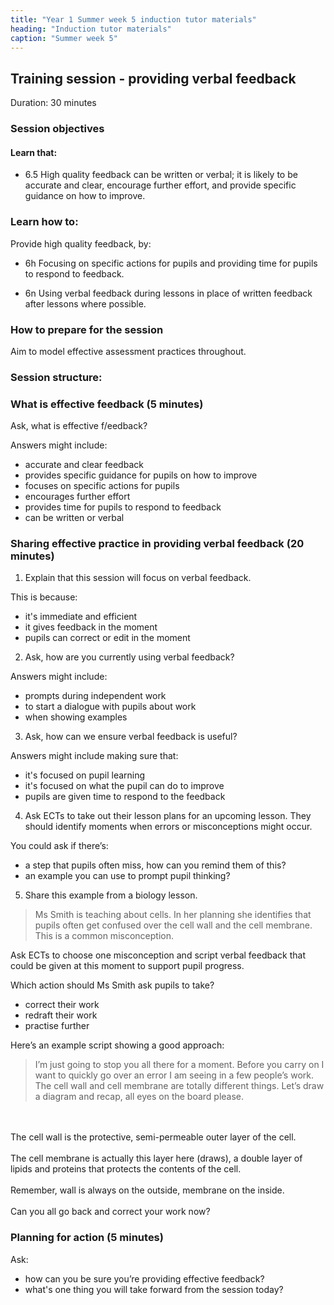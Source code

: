 ```yaml
---
title: "Year 1 Summer week 5 induction tutor materials"
heading: "Induction tutor materials"
caption: "Summer week 5"
---
```


## Training session - providing verbal feedback

Duration: 30 minutes

### Session objectives

#### Learn that:

- 6.5 High quality feedback can be written or verbal; it is likely to be accurate and clear, encourage further effort, and provide specific guidance on how to improve.

### Learn how to:

Provide high quality feedback, by:

- 6h Focusing on specific actions for pupils and providing time for pupils to respond to feedback.

- 6n Using verbal feedback during lessons in place of written feedback after lessons where possible.

### How to prepare for the session

Aim to model effective assessment practices throughout.

### Session structure:

### What is effective feedback (5 minutes)

Ask, what is effective f/eedback?

Answers might include:

- accurate and clear feedback
- provides specific guidance for pupils on how to improve 
- focuses on specific actions for pupils
- encourages further effort
- provides time for pupils to respond to feedback
- can be written or verbal

### Sharing effective practice in providing verbal feedback (20 minutes)

1. Explain that this session will focus on verbal feedback.

This is because:

- it's immediate and efficient
- it gives feedback in the moment 
- pupils can correct or edit in the moment

2. Ask, how are you currently using verbal feedback?

Answers might include:

- prompts during independent work
- to start a dialogue with pupils about work
- when showing examples

3. Ask, how can we ensure verbal feedback is useful?

Answers might include making sure that:

- it's focused on pupil learning
- it's focused on what the pupil can do to improve
- pupils are given time to respond to the feedback

4. Ask ECTs to take out their lesson plans for an upcoming lesson. They should identify moments when errors or misconceptions might occur. 

You could ask if there’s:

- a step that pupils often miss, how can you remind them of this?
- an example you can use to prompt pupil thinking?

5. Share this example from a biology lesson.

> Ms Smith is teaching about cells. In her planning she identifies that pupils often get confused over the cell wall and the cell membrane. This is a common misconception.

Ask ECTs to choose one misconception and script verbal feedback that could be given at this moment to support pupil progress.

Which action should Ms Smith ask pupils to take?

- correct their work
- redraft their work
- practise further

Here’s an example script showing a good approach:

> I’m just going to stop you all there for a moment. Before you carry on I want to quickly go over an error I am seeing in a few people’s work. The cell wall and cell membrane are totally different things. Let’s draw a diagram and recap, all eyes on the board please.
<br/>
<br/>
The cell wall is the protective, semi-permeable outer layer of the cell.
<br/>
<br/>
The cell membrane is actually this layer here (draws), a double layer of lipids and proteins that protects the contents of the cell.
<br/>
<br/>
Remember, wall is always on the outside, membrane on the inside.
<br/>
<br/> 
Can you all go back and correct your work now?

### Planning for action (5 minutes) 

Ask:

- how can you be sure you’re providing effective feedback?
- what's one thing you will take forward from the session today?